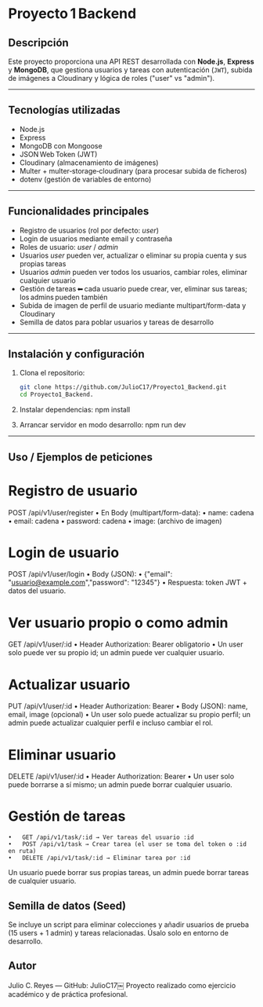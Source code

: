 # Proyecto 1 Backend

## Descripción  
Este proyecto proporciona una API REST desarrollada con **Node.js**, **Express** y **MongoDB**, que gestiona usuarios y tareas con autenticación (`JWT`), subida de imágenes a Cloudinary y lógica de roles ("user" vs "admin").

---

## Tecnologías utilizadas  
- Node.js  
- Express  
- MongoDB con Mongoose  
- JSON Web Token (JWT)  
- Cloudinary (almacenamiento de imágenes)  
- Multer + multer‑storage‑cloudinary (para procesar subida de ficheros)  
- dotenv (gestión de variables de entorno)

---

## Funcionalidades principales  
- Registro de usuarios (rol por defecto: *user*)  
- Login de usuarios mediante email y contraseña  
- Roles de usuario: *user* / *admin*  
- Usuarios *user* pueden ver, actualizar o eliminar su propia cuenta y sus propias tareas  
- Usuarios *admin* pueden ver todos los usuarios, cambiar roles, eliminar cualquier usuario  
- Gestión de tareas ⬅ cada usuario puede crear, ver, eliminar sus tareas; los admins pueden también  
- Subida de imagen de perfil de usuario mediante multipart/form-data y Cloudinary  
- Semilla de datos para poblar usuarios y tareas de desarrollo

---

## Instalación y configuración  

1. Clona el repositorio:  
   ```bash
   git clone https://github.com/JulioC17/Proyecto1_Backend.git
   cd Proyecto1_Backend.

2. Instalar dependencias: npm install

3. Arrancar servidor en modo desarrollo: npm run dev

---

## Uso / Ejemplos de peticiones

# Registro de usuario
POST /api/v1/user/register
	•	En Body (multipart/form-data):
	•	name: cadena
	•	email: cadena
	•	password: cadena
	•	image: (archivo de imagen)

# Login de usuario
POST /api/v1/user/login
	•	Body (JSON):
    • {"email": "usuario@example.com","password": "12345"}
    •	Respuesta: token JWT + datos del usuario.

# Ver usuario propio o como admin
GET /api/v1/user/:id
	•	Header Authorization: Bearer <token> obligatorio
	•	Un user solo puede ver su propio id; un admin puede ver cualquier usuario.

# Actualizar usuario
PUT /api/v1/user/:id
	•	Header Authorization: Bearer <token>
	•	Body (JSON): name, email, image (opcional)
	•	Un user solo puede actualizar su propio perfil; un admin puede actualizar cualquier perfil e incluso cambiar el rol.

# Eliminar usuario
DELETE /api/v1/user/:id
	•	Header Authorization: Bearer <token>
	•	Un user solo puede borrarse a sí mismo; un admin puede borrar cualquier usuario.

# Gestión de tareas
	•   GET /api/v1/task/:id → Ver tareas del usuario :id
	•	POST /api/v1/task → Crear tarea (el user se toma del token o :id en ruta)
	•	DELETE /api/v1/task/:id → Eliminar tarea por :id
Un usuario puede borrar sus propias tareas, un admin puede borrar tareas de cualquier usuario.



## Semilla de datos (Seed)
Se incluye un script para eliminar colecciones y añadir usuarios de prueba (15 users + 1 admin) y tareas relacionadas. Úsalo solo en entorno de desarrollo.







## Autor
Julio C. Reyes — GitHub: JulioC17￼
Proyecto realizado como ejercicio académico y de práctica profesional.

